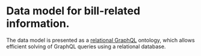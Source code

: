 # Data model for bill-related information.

The data model is presented as a [relational GraphQL](https://github.com/jbearer/relational-graphql)
ontology, which allows efficient solving of GraphQL queries using a relational database.
